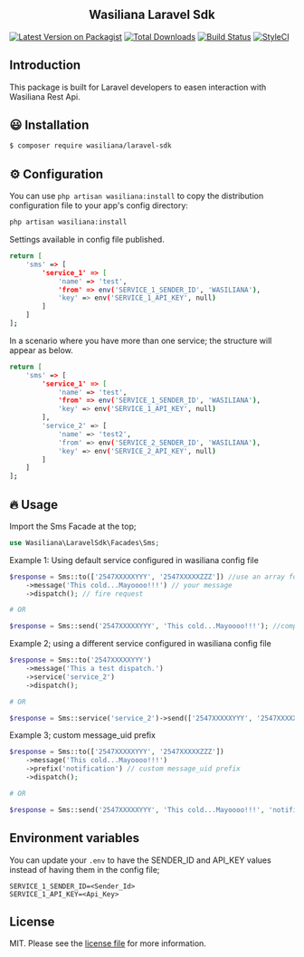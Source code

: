 <h2 align="center">
    Wasiliana Laravel Sdk
</h2>

<p align="center">

[![Latest Version on Packagist][ico-version]][link-packagist]
[![Total Downloads][ico-downloads]][link-downloads]
[![Build Status][ico-travis]][link-travis]
[![StyleCI][ico-styleci]][link-styleci]

</p>

## Introduction

This package is built for Laravel developers to easen interaction with Wasiliana Rest Api.

## :smiley: Installation

```bash
$ composer require wasiliana/laravel-sdk
```

## :gear: Configuration

You can use `php artisan wasiliana:install` to copy the distribution configuration file to your app's config directory:

```bash
php artisan wasiliana:install
```

Settings available in config file published.

```bash
return [
    'sms' => [
        'service_1' => [
            'name' => 'test',
            'from' => env('SERVICE_1_SENDER_ID', 'WASILIANA'),
            'key' => env('SERVICE_1_API_KEY', null)
        ]
    ]
];
```

In a scenario where you have more than one service; the structure will appear as below.

```bash
return [
    'sms' => [
        'service_1' => [
            'name' => 'test',
            'from' => env('SERVICE_1_SENDER_ID', 'WASILIANA'),
            'key' => env('SERVICE_1_API_KEY', null)
        ],
        'service_2' => [
            'name' => 'test2',
            'from' => env('SERVICE_2_SENDER_ID', 'WASILIANA'),
            'key' => env('SERVICE_2_API_KEY', null)
        ]
    ]
];
```

## :fire: Usage

Import the Sms Facade at the top;

```php
use Wasiliana\LaravelSdk\Facades\Sms;
```

Example 1: Using default service configured in wasiliana config file

```php
$response = Sms::to(['2547XXXXXYYY', '2547XXXXXZZZ']) //use an array for multiple recipients
    ->message('This cold...Mayoooo!!!') // your message
    ->dispatch(); // fire request

# OR

$response = Sms::send('2547XXXXXYYY', 'This cold...Mayoooo!!!'); //compose message, add recipients and send
```

Example 2; using a different service configured in wasiliana config file

```php
$response = Sms::to('2547XXXXXYYY')
    ->message('This a test dispatch.')
    ->service('service_2')
    ->dispatch();

# OR

$response = Sms::service('service_2')->send(['2547XXXXXYYY', '2547XXXXXZZZ'], 'This a send test using a different service.'); // for multiple recipients use an array
```

Example 3; custom message_uid prefix

```php
$response = Sms::to(['2547XXXXXYYY', '2547XXXXXZZZ'])
    ->message('This cold...Mayoooo!!!')
    ->prefix('notification') // custom message_uid prefix 
    ->dispatch();

# OR

$response = Sms::send('2547XXXXXYYY', 'This cold...Mayoooo!!!', 'notification');
```

## Environment variables
You can update your `.env` to have the SENDER_ID and API_KEY values instead of having them in the config file;

```dotenv
SERVICE_1_SENDER_ID=<Sender_Id>
SERVICE_1_API_KEY=<Api_Key>
```

## License

MIT. Please see the [license file](license.md) for more information.

[ico-version]: https://img.shields.io/packagist/v/wasiliana/laravel-sdk.svg?style=flat-square
[ico-downloads]: https://img.shields.io/packagist/dt/wasiliana/laravel-sdk.svg?style=flat-square
[ico-travis]: https://img.shields.io/travis/wasiliana/laravel-sdk/master.svg?style=flat-square
[ico-styleci]: https://styleci.io/repos/12345678/shield
[link-packagist]: https://packagist.org/packages/wasiliana/laravel-sdk
[link-downloads]: https://packagist.org/packages/wasiliana/laravel-sdk
[link-travis]: https://travis-ci.org/wasiliana/laravel-sdk
[link-styleci]: https://styleci.io/repos/12345678
[link-author]: https://github.com/wasiliana
[link-contributors]: ../../contributors

